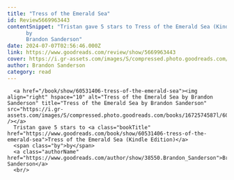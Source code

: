 ```yaml
---
title: "Tress of the Emerald Sea"
id: Review5669963443
contentSnippet: "Tristan gave 5 stars to Tress of the Emerald Sea (Kindle Edition)
      by
      Brandon Sanderson"
date: 2024-07-07T02:56:46.000Z
link: https://www.goodreads.com/review/show/5669963443
cover: https://i.gr-assets.com/images/S/compressed.photo.goodreads.com/books/1672574587l/60531406._MY75_.jpg
author: Brandon Sanderson
category: read
---
```


      
      <a href="/book/show/60531406-tress-of-the-emerald-sea"><img align="right" hspace="10" alt="Tress of the Emerald Sea by Brandon Sanderson" title="Tress of the Emerald Sea by Brandon Sanderson" src="https://i.gr-assets.com/images/S/compressed.photo.goodreads.com/books/1672574587l/60531406._MY75_.jpg" /></a>
      Tristan gave 5 stars to <a class="bookTitle" href="https://www.goodreads.com/book/show/60531406-tress-of-the-emerald-sea">Tress of the Emerald Sea (Kindle Edition)</a>
      <span class="by">by</span>
      <a class="authorName" href="https://www.goodreads.com/author/show/38550.Brandon_Sanderson">Brandon Sanderson</a>
      <br/>